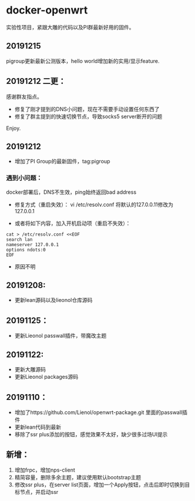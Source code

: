 # docker-openwrt



实验性项目，紧跟大雕的代码以及PI群最新好用的固件。



## 20191215



pigroup更新最新公测版本，hello world增加新的实用/显示feature.



## 20191212 二更：



感谢群友指点。

- 修复了刚才提到的DNS小问题，现在不需要手动设置任何东西了
- 修复了群主提到的快速切换节点，导致socks5 server断开的问题

Enjoy.



## 20191212

- 增加了PI Group的最新固件，tag:pigroup

### 遇到小问题：
docker部署后，DNS不生效，ping始终返回bad address

- 修复方式（重启失效）：
  vi /etc/resolv.conf
  将默认的127.0.0.11修改为127.0.0.1

- 或者将如下内容，加入开机启动项（重启不失效）：

```
cat > /etc/resolv.conf <<EOF
search lan
nameserver 127.0.0.1
options ndots:0
EOF
```

- 原因不明



## 20191208:

- 更新lean源码以及lieonol仓库源码


## 20191125：

- 更新Lieonol passwall插件，带魔改主题


## 20191122:

- 更新大雕源码
- 更新Lieonol packages源码





## 20191110：

- 增加了https://github.com/Lienol/openwrt-package.git 里面的passwall插件
- 更新lean代码到最新
- 移除了ssr plus添加的按钮，感觉效果不太好，缺少很多过场UI提示



## 新增：

1. 增加frpc，增加nps-client
2. 精简容量，删除多余主题，建议使用默认bootstrap主题
3. 修改ssr plus，在server list页面，增加一个Apply按钮，点击后即时切换到目标节点，并启动ssr


